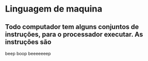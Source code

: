 # **Linguagem de maquina**
## Todo computador tem alguns conjuntos de instruções, para o processador executar. As instruções são

beep boop beeeeeeep